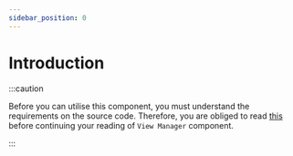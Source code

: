 ```yaml
---
sidebar_position: 0
---
```


# Introduction

:::caution

Before you can utilise this component, you must understand the requirements on the source code. Therefore, you are obliged to read [this](./requirements-on-source-code) before continuing your reading of `View Manager` component.

:::